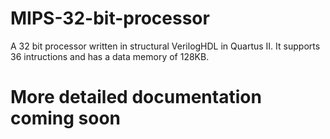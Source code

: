 # MIPS-32-bit-processor
 A 32 bit processor written in structural VerilogHDL in Quartus II. It supports 36 intructions and has a data memory of 128KB.
# More detailed documentation coming soon
